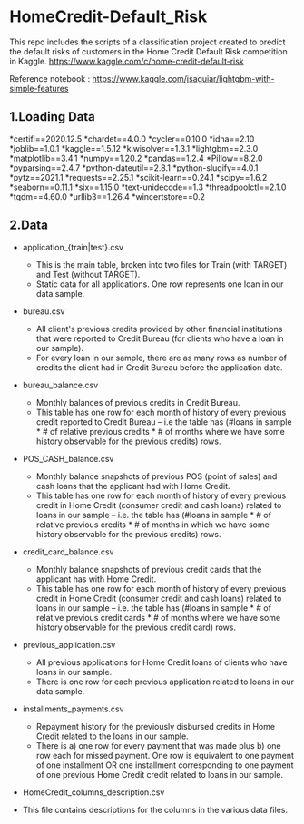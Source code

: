 # HomeCredit-Default_Risk
This repo includes the scripts of a classification project created to predict the default risks of customers in the Home Credit Default Risk competition in Kaggle.
https://www.kaggle.com/c/home-credit-default-risk

Reference notebook : https://www.kaggle.com/jsaguiar/lightgbm-with-simple-features

## 1.Loading Data
*certifi==2020.12.5
*chardet==4.0.0
*cycler==0.10.0
*idna==2.10
*joblib==1.0.1
*kaggle==1.5.12
*kiwisolver==1.3.1
*lightgbm==2.3.0
*matplotlib==3.4.1
*numpy==1.20.2
*pandas==1.2.4
*Pillow==8.2.0
*pyparsing==2.4.7
*python-dateutil==2.8.1
*python-slugify==4.0.1
*pytz==2021.1
*requests==2.25.1
*scikit-learn==0.24.1
*scipy==1.6.2
*seaborn==0.11.1
*six==1.15.0
*text-unidecode==1.3
*threadpoolctl==2.1.0
*tqdm==4.60.0
*urllib3==1.26.4
*wincertstore==0.2

## 2.Data

* application_{train|test}.csv
 
  * This is the main table, broken into two files for Train (with TARGET) and Test (without TARGET).
  * Static data for all applications. One row represents one loan in our data sample.

* bureau.csv

  * All client's previous credits provided by other financial institutions that were reported to Credit Bureau (for clients who have a loan in our sample).
  * For every loan in our sample, there are as many rows as number of credits the client had in Credit Bureau before the application date.

* bureau_balance.csv

  * Monthly balances of previous credits in Credit Bureau.
  * This table has one row for each month of history of every previous credit reported to Credit Bureau – i.e the table has (#loans in sample * # of relative previous credits *   # of months where we have some history observable for the previous credits) rows.

* POS_CASH_balance.csv

  * Monthly balance snapshots of previous POS (point of sales) and cash loans that the applicant had with Home Credit.
  * This table has one row for each month of history of every previous credit in Home Credit (consumer credit and cash loans) related to loans in our sample – i.e. the table has (#loans in sample * # of relative previous credits * # of months in which we have some history observable for the previous credits) rows.

* credit_card_balance.csv

  * Monthly balance snapshots of previous credit cards that the applicant has with Home Credit.
  * This table has one row for each month of history of every previous credit in Home Credit (consumer credit and cash loans) related to loans in our sample – i.e. the table has   (#loans in sample * # of relative previous credit cards * # of months where we have some history observable for the previous credit card) rows.

* previous_application.csv

  * All previous applications for Home Credit loans of clients who have loans in our sample.
  * There is one row for each previous application related to loans in our data sample.

* installments_payments.csv

  * Repayment history for the previously disbursed credits in Home Credit related to the loans in our sample.
  * There is a) one row for every payment that was made plus b) one row each for missed payment. One row is equivalent to one payment of one installment OR one installment         corresponding to one payment of one previous Home Credit credit related to loans in our sample.

* HomeCredit_columns_description.csv
* This file contains descriptions for the columns in the various data files.
